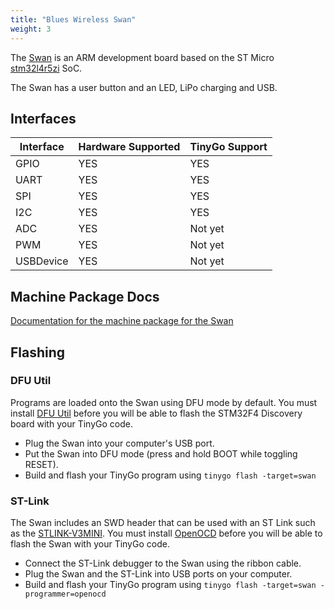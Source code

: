 ```yaml
---
title: "Blues Wireless Swan"
weight: 3
---
```


The [Swan](https://blues.io/products/swan/) is an ARM development board based on the ST Micro [stm32l4r5zi](https://www.st.com/en/microcontrollers-microprocessors/stm32l4r5zi.html) SoC.

The Swan has a user button and an LED, LiPo charging and USB.

## Interfaces

| Interface | Hardware Supported | TinyGo Support |
| --------- | ------------- | ----- |
| GPIO      | YES | YES |
| UART      | YES | YES |
| SPI       | YES | YES |
| I2C       | YES | YES |
| ADC       | YES | Not yet |
| PWM       | YES | Not yet |
| USBDevice | YES | Not yet |

## Machine Package Docs

[Documentation for the machine package for the Swan](../machine/swan)

## Flashing

### DFU Util

Programs are loaded onto the Swan using DFU mode by default. You must install [DFU Util](http://dfu-util.sourceforge.net/) before you will be able to flash the STM32F4 Discovery board with your TinyGo code.

- Plug the Swan into your computer's USB port.
- Put the Swan into DFU mode (press and hold BOOT while toggling RESET).
- Build and flash your TinyGo program using `tinygo flash -target=swan`

### ST-Link

The Swan includes an SWD header that can be used with an ST Link such as the [STLINK-V3MINI](https://www.st.com/en/development-tools/stlink-v3mini.html). You must install [OpenOCD](http://openocd.org/) before you will be able to flash the Swan with your TinyGo code.

- Connect the ST-Link debugger to the Swan using the ribbon cable.
- Plug the Swan and the ST-Link into USB ports on your computer.
- Build and flash your TinyGo program using `tinygo flash -target=swan -programmer=openocd`
